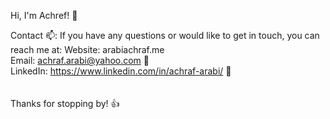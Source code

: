 Hi, I'm Achref! 👋
<br />

Contact 📫:
If you have any questions or would like to get in touch, you can reach me at:
Website: arabiachraf.me <br />
Email: achraf.arabi@yahoo.com 📧<br />
LinkedIn: https://www.linkedin.com/in/achraf-arabi/ 💼<br />
<br /><br />
Thanks for stopping by! 👍
